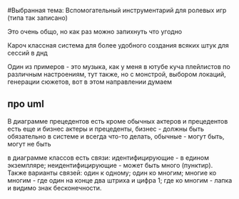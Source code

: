 #Выбранная тема: Вспомогательный инструментарий для ролевых игр (типа так записано)

Это очень общо, но как раз можно запихнуть что угодно

Кароч классная система для более удобного создания всяких штук для сессий в днд

Один из примеров - это музыка, как у меня в ютубе куча плейлистов по различным настроениям, тут также, но с монстрой, выбором локаций, генерации сюжетов, вот в этом направлении думаем


## про uml
В диаграмме прецедентов есть кроме обычных актеров и прецедентов есть еще и бизнес актеры и прецеденты, бизнес - должны быть обязательно в системе и всегда что-то делать, обычные - могут быть, могут не быть


в диаграмме классов есть связи: идентифицирующие - в едином экземпляре; неидентифицирующие  - может быть много (пунктир). Также варианты связей: один к одному; один ко многим; многие ко многим - где один на конце два штриха и цифра 1; где ко многим - лапка и видимо знак бесконечности.
